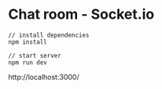 # Chat room - Socket.io

```
// install dependencies
npm install
```

```
// start server
npm run dev
```

http://localhost:3000/
